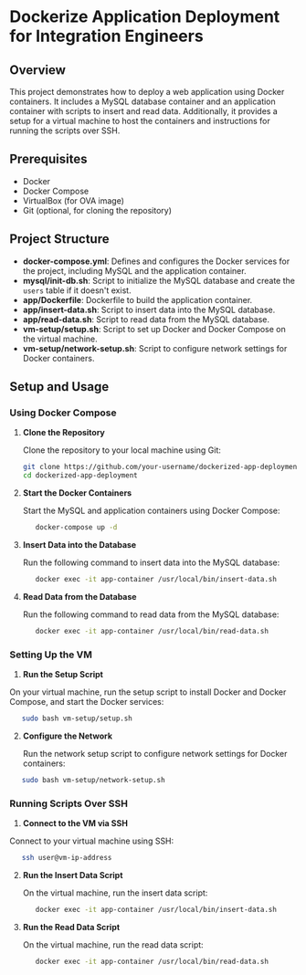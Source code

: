 # Dockerize Application Deployment for Integration Engineers

## Overview

This project demonstrates how to deploy a web application using Docker containers. It includes a MySQL database container and an application container with scripts to insert and read data. Additionally, it provides a setup for a virtual machine to host the containers and instructions for running the scripts over SSH.

## Prerequisites

- Docker
- Docker Compose
- VirtualBox (for OVA image)
- Git (optional, for cloning the repository)

## Project Structure

- **docker-compose.yml**: Defines and configures the Docker services for the project, including MySQL and the application container.
- **mysql/init-db.sh**: Script to initialize the MySQL database and create the `users` table if it doesn't exist.
- **app/Dockerfile**: Dockerfile to build the application container.
- **app/insert-data.sh**: Script to insert data into the MySQL database.
- **app/read-data.sh**: Script to read data from the MySQL database.
- **vm-setup/setup.sh**: Script to set up Docker and Docker Compose on the virtual machine.
- **vm-setup/network-setup.sh**: Script to configure network settings for Docker containers.

## Setup and Usage

### Using Docker Compose

1. **Clone the Repository**

   Clone the repository to your local machine using Git:

   ```sh
   git clone https://github.com/your-username/dockerized-app-deployment.git
   cd dockerized-app-deployment
   ```

2. **Start the Docker Containers**

   Start the MySQL and application containers using Docker Compose:

   ```sh
      docker-compose up -d
   ```

3. **Insert Data into the Database**

   Run the following command to insert data into the MySQL database:

   ```sh
      docker exec -it app-container /usr/local/bin/insert-data.sh
   ```

4. **Read Data from the Database**

   Run the following command to read data from the MySQL database:

   ```sh
      docker exec -it app-container /usr/local/bin/read-data.sh
   ```

### Setting Up the VM

1.  **Run the Setup Script**

On your virtual machine, run the setup script to install Docker and Docker Compose, and start the Docker services:

   ```sh
      sudo bash vm-setup/setup.sh
   ```

2.  **Configure the Network**

    Run the network setup script to configure network settings for Docker containers:

   ```sh
      sudo bash vm-setup/network-setup.sh
   ```

### Running Scripts Over SSH

1.  **Connect to the VM via SSH**

   Connect to your virtual machine using SSH:

   ```sh
      ssh user@vm-ip-address
   ```

2. **Run the Insert Data Script**

   On the virtual machine, run the insert data script:

   ```sh
      docker exec -it app-container /usr/local/bin/insert-data.sh
   ```

3. **Run the Read Data Script**

   On the virtual machine, run the read data script:

   ```sh
      docker exec -it app-container /usr/local/bin/read-data.sh
   ```

